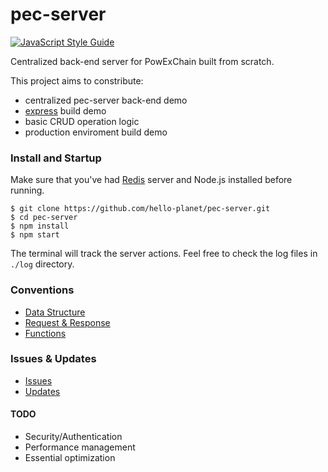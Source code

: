 # pec-server

[![JavaScript Style Guide][js-style-image ]][js-style-url]

Centralized back-end server for PowExChain built from scratch.

This project aims to constribute:

* centralized pec-server back-end demo
* [express](http://www.expressjs.com/) build demo
* basic CRUD operation logic
* production enviroment build demo

### Install and Startup
Make sure that you've had [Redis](https://redis.io/) server and Node.js installed before running.
```shell
$ git clone https://github.com/hello-planet/pec-server.git
$ cd pec-server
$ npm install
$ npm start
```
The terminal will track the server actions. Feel free to check the log files in `./log` directory. 

### Conventions

* [Data Structure](doc/data.md)
* [Request & Response](doc/req\&res.md)
* [Functions](doc/func.md)

### Issues & Updates

* [Issues](doc/issue\&update.md#issues)
* [Updates](doc/issue\&update.md#updates)

#### TODO

* Security/Authentication
* Performance management
* Essential optimization

[js-style-image ]: https://img.shields.io/badge/code_style-standard-brightgreen.svg
[js-style-url]: https://standardjs.com